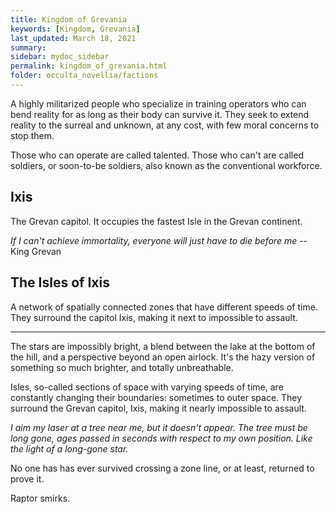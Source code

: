 ```yaml
---
title: Kingdom of Grevania
keywords: [Kingdom, Grevania]
last_updated: March 18, 2021
summary: 
sidebar: mydoc_sidebar
permalink: kingdom_of_grevania.html
folder: occulta_novellia/factions
---
```


A highly militarized people who specialize in training operators who can bend reality for as long as their body can survive it. They seek to extend reality to the surreal and unknown, at any cost, with few moral concerns to stop them.

Those who can operate are called talented. Those who can't are called soldiers, or soon-to-be soldiers, also known as the conventional workforce.

## Ixis

The Grevan capitol. It occupies the fastest Isle in the Grevan continent.

*If I can't achieve immortality, everyone will just have to die before me* --King Grevan

## The Isles of Ixis

A network of spatially connected zones that have different speeds of time. They surround the capitol Ixis, making it next to impossible to assault.

---

The stars are impossibly bright, a blend between the lake at the bottom of the hill, and a perspective beyond an open airlock. It's the hazy version of something so much brighter, and totally unbreathable.

Isles, so-called sections of space with varying speeds of time, are constantly changing their boundaries: sometimes to outer space. They surround the Grevan capitol, Ixis, making it nearly impossible to assault.

*I aim my laser at a tree near me, but it doesn't appear. The tree must be long gone, ages passed in seconds with respect to my own position. Like the light of a long-gone star.*

No one has has ever survived crossing a zone line, or at least, returned to prove it.

Raptor smirks.
